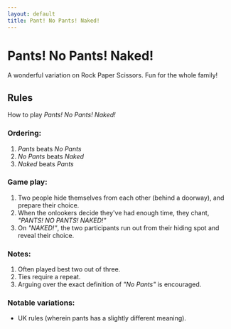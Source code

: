 ```yaml
---
layout: default
title: Pant! No Pants! Naked!
---
```


# Pants! No Pants! Naked!

A wonderful variation on Rock Paper Scissors. Fun for the whole family!

## Rules

How to play *Pants! No Pants! Naked!*

### Ordering:

1.  *Pants* beats *No Pants*
2.  *No Pants* beats *Naked*
3.  *Naked* beats *Pants*

### Game play:

1.  Two people hide themselves from each other (behind a doorway), and prepare their choice.
2.  When the onlookers decide they've had enough time, they chant, *"PANTS! NO PANTS! NAKED!"*
3.  On *"NAKED!"*, the two participants run out from their hiding spot and reveal their choice.
  
### Notes:

1.  Often played best two out of three.
2.  Ties require a repeat.
3.  Arguing over the exact definition of *"No Pants"* is encouraged.
  
### Notable variations:

-  UK rules (wherein pants has a slightly different meaning).
